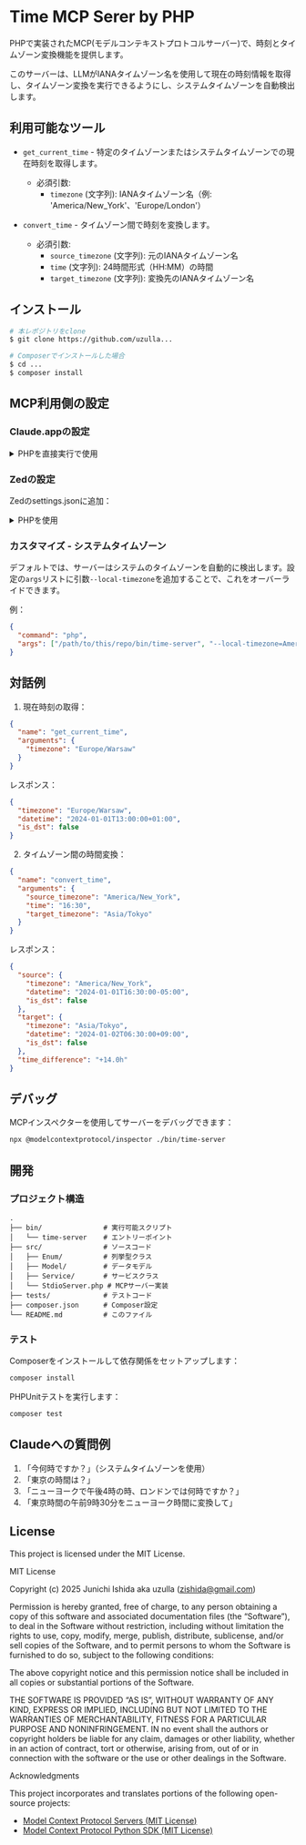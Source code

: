 # Time MCP Serer by PHP

PHPで実装されたMCP(モデルコンテキストプロトコルサーバー)で、時刻とタイムゾーン変換機能を提供します。

このサーバーは、LLMがIANAタイムゾーン名を使用して現在の時刻情報を取得し、タイムゾーン変換を実行できるようにし、システムタイムゾーンを自動検出します。

## 利用可能なツール

- `get_current_time` - 特定のタイムゾーンまたはシステムタイムゾーンでの現在時刻を取得します。
  - 必須引数:
    - `timezone` (文字列): IANAタイムゾーン名（例: 'America/New_York'、'Europe/London'）

- `convert_time` - タイムゾーン間で時刻を変換します。
  - 必須引数:
    - `source_timezone` (文字列): 元のIANAタイムゾーン名
    - `time` (文字列): 24時間形式（HH:MM）の時間
    - `target_timezone` (文字列): 変換先のIANAタイムゾーン名

## インストール

```bash
# 本レポジトリをclone
$ git clone https://github.com/uzulla...

# Composerでインストールした場合
$ cd ...
$ composer install
```

## MCP利用側の設定

### Claude.appの設定

<details>
<summary>PHPを直接実行で使用</summary>

```json
"mcpServers": {
  "time": {
    "command": "php",
    "args": ["/path/to/this/repo/bin/time-server"]
  }
}
```
</details>

### Zedの設定

Zedのsettings.jsonに追加：

<details>
<summary>PHPを使用</summary>

```json
"context_servers": {
  "mcp-server-time": {
    "command": "php",
    "args": ["/path/to/this/repo/bin/time-server"]
  }
},
```
</details>

### カスタマイズ - システムタイムゾーン

デフォルトでは、サーバーはシステムのタイムゾーンを自動的に検出します。設定の`args`リストに引数`--local-timezone`を追加することで、これをオーバーライドできます。

例：
```json
{
  "command": "php",
  "args": ["/path/to/this/repo/bin/time-server", "--local-timezone=America/New_York"]
}
```

## 対話例

1. 現在時刻の取得：
```json
{
  "name": "get_current_time",
  "arguments": {
    "timezone": "Europe/Warsaw"
  }
}
```
レスポンス：
```json
{
  "timezone": "Europe/Warsaw",
  "datetime": "2024-01-01T13:00:00+01:00",
  "is_dst": false
}
```

2. タイムゾーン間の時間変換：
```json
{
  "name": "convert_time",
  "arguments": {
    "source_timezone": "America/New_York",
    "time": "16:30",
    "target_timezone": "Asia/Tokyo"
  }
}
```
レスポンス：
```json
{
  "source": {
    "timezone": "America/New_York",
    "datetime": "2024-01-01T16:30:00-05:00",
    "is_dst": false
  },
  "target": {
    "timezone": "Asia/Tokyo",
    "datetime": "2024-01-02T06:30:00+09:00",
    "is_dst": false
  },
  "time_difference": "+14.0h"
}
```

## デバッグ

MCPインスペクターを使用してサーバーをデバッグできます：

```bash
npx @modelcontextprotocol/inspector ./bin/time-server
```

## 開発

### プロジェクト構造

```
.
├── bin/               # 実行可能スクリプト
│   └── time-server    # エントリーポイント
├── src/               # ソースコード
│   ├── Enum/          # 列挙型クラス
│   ├── Model/         # データモデル
│   ├── Service/       # サービスクラス
│   └── StdioServer.php # MCPサーバー実装
├── tests/             # テストコード
├── composer.json      # Composer設定
└── README.md          # このファイル
```

### テスト

Composerをインストールして依存関係をセットアップします：

```bash
composer install
```

PHPUnitテストを実行します：

```bash
composer test
```

## Claudeへの質問例

1. 「今何時ですか？」（システムタイムゾーンを使用）
2. 「東京の時間は？」
3. 「ニューヨークで午後4時の時、ロンドンでは何時ですか？」
4. 「東京時間の午前9時30分をニューヨーク時間に変換して」

## License

This project is licensed under the MIT License.

MIT License

Copyright (c) 2025 Junichi Ishida aka uzulla (zishida@gmail.com)

Permission is hereby granted, free of charge, to any person obtaining a copy of this software and associated documentation files (the “Software”), to deal in the Software without restriction, including without limitation the rights to use, copy, modify, merge, publish, distribute, sublicense, and/or sell copies of the Software, and to permit persons to whom the Software is furnished to do so, subject to the following conditions:

The above copyright notice and this permission notice shall be included in all copies or substantial portions of the Software.

THE SOFTWARE IS PROVIDED “AS IS”, WITHOUT WARRANTY OF ANY KIND, EXPRESS OR IMPLIED, INCLUDING BUT NOT LIMITED TO THE WARRANTIES OF MERCHANTABILITY, FITNESS FOR A PARTICULAR PURPOSE AND NONINFRINGEMENT. IN no event shall the authors or copyright holders be liable for any claim, damages or other liability, whether in an action of contract, tort or otherwise, arising from, out of or in connection with the software or the use or other dealings in the Software.

Acknowledgments

This project incorporates and translates portions of the following open-source projects:
- [Model Context Protocol Servers (MIT License)](https://github.com/modelcontextprotocol/servers) 
- [Model Context Protocol Python SDK (MIT License)](https://github.com/modelcontextprotocol/python-sdk)

